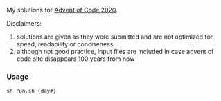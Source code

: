 My solutions for [Advent of Code 2020](https://adventofcode.com/2018).

Disclaimers: 
1. solutions are given as they were submitted and are not optimized for speed, readability or conciseness
2. although not good practice, input files are included in case advent of code site disappears 100 years from now 

### Usage
`sh run.sh {day#}`
